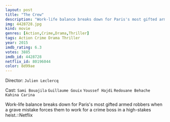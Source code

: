 ```yaml
---
layout: post
title: "The Crew"
description: "Work-life balance breaks down for Paris's most gifted armed robbers when a grave mistake forces them to work for a crime boss in a high-stakes heist.::Netflix.."
img: 4428728.jpg
kind: movie
genres: [Action,Crime,Drama,Thriller]
tags: Action Crime Drama Thriller 
year: 2015
imdb_rating: 6.3
votes: 3885
imdb_id: 4428728
netflix_id: 80196044
color: 8d99ae
---
```

Director: `Julien Leclercq`  

Cast: `Sami Bouajila` `Guillaume Gouix` `Youssef Hajdi` `Redouane Behache` `Kahina Carina` 

Work-life balance breaks down for Paris's most gifted armed robbers when a grave mistake forces them to work for a crime boss in a high-stakes heist.::Netflix